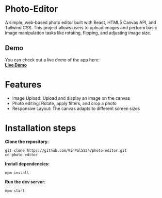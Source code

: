 # Photo-Editor

A simple, web-based photo editor built with React, HTML5 Canvas API, and Tailwind CSS. This project allows users to upload images and perform basic image manipulation tasks like rotating, flipping, and adjusting image size.

## Demo
You can check out a live demo of the app here:  
[**Live Demo**](https://photo-editor-sable.vercel.app/)

# Features
- Image Upload: Upload and display an image on the canvas
- Photo editing: Rotate, apply filters, and crop a photo
- Responsive Layout: The canvas adapts to different screen sizes

# Installation steps
**Clone the repository:**
```
git clone https://github.com/VinPal5554/photo-editor.git
cd photo-editor
```
**Install dependencies:**
```
npm install
```
**Run the dev server:**
```
npm start
```
